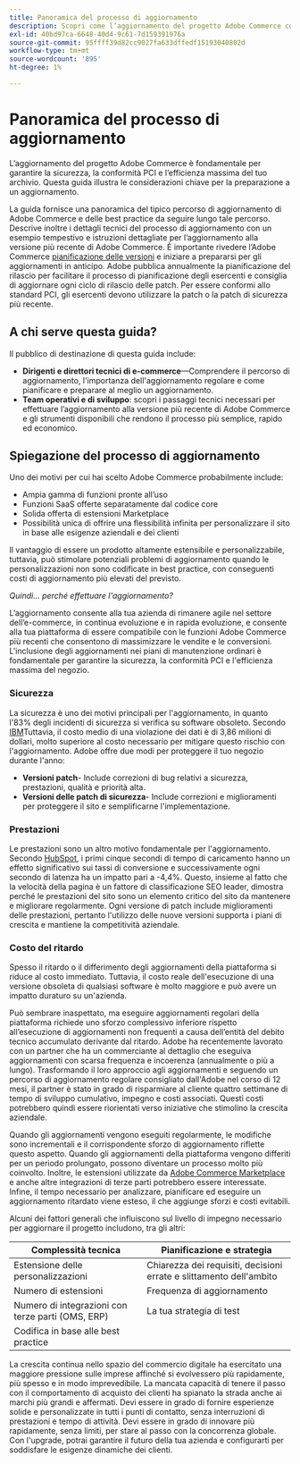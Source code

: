 ```yaml
---
title: Panoramica del processo di aggiornamento
description: Scopri come l’aggiornamento del progetto Adobe Commerce contribuisce a proteggere la tua vetrina e a garantire un funzionamento efficiente.
exl-id: 40bd97ca-6648-40d4-9c61-7d159391976a
source-git-commit: 95ffff39d82cc9027fa633dffedf15193040802d
workflow-type: tm+mt
source-wordcount: '895'
ht-degree: 1%

---
```


# Panoramica del processo di aggiornamento

L’aggiornamento del progetto Adobe Commerce è fondamentale per garantire la sicurezza, la conformità PCI e l’efficienza massima del tuo archivio. Questa guida illustra le considerazioni chiave per la preparazione a un aggiornamento.

La guida fornisce una panoramica del tipico percorso di aggiornamento di Adobe Commerce e delle best practice da seguire lungo tale percorso. Descrive inoltre i dettagli tecnici del processo di aggiornamento con un esempio tempestivo e istruzioni dettagliate per l’aggiornamento alla versione più recente di Adobe Commerce. È importante rivedere l’Adobe Commerce [pianificazione delle versioni](../release/schedule.md) e iniziare a prepararsi per gli aggiornamenti in anticipo. Adobe pubblica annualmente la pianificazione del rilascio per facilitare il processo di pianificazione degli esercenti e consiglia di aggiornare ogni ciclo di rilascio delle patch. Per essere conformi allo standard PCI, gli esercenti devono utilizzare la patch o la patch di sicurezza più recente.

## A chi serve questa guida?

Il pubblico di destinazione di questa guida include:

- **Dirigenti e direttori tecnici di e-commerce**—Comprendere il percorso di aggiornamento, l&#39;importanza dell&#39;aggiornamento regolare e come pianificare e preparare al meglio un aggiornamento.
- **Team operativi e di sviluppo**: scopri i passaggi tecnici necessari per effettuare l’aggiornamento alla versione più recente di Adobe Commerce e gli strumenti disponibili che rendono il processo più semplice, rapido ed economico.

## Spiegazione del processo di aggiornamento

Uno dei motivi per cui hai scelto Adobe Commerce probabilmente include:

- Ampia gamma di funzioni pronte all’uso
- Funzioni SaaS offerte separatamente dal codice core
- Solida offerta di estensioni Marketplace
- Possibilità unica di offrire una flessibilità infinita per personalizzare il sito in base alle esigenze aziendali e dei clienti

Il vantaggio di essere un prodotto altamente estensibile e personalizzabile, tuttavia, può stimolare potenziali problemi di aggiornamento quando le personalizzazioni non sono codificate in best practice, con conseguenti costi di aggiornamento più elevati del previsto.

_Quindi... perché effettuare l&#39;aggiornamento?_

L’aggiornamento consente alla tua azienda di rimanere agile nel settore dell’e-commerce, in continua evoluzione e in rapida evoluzione, e consente alla tua piattaforma di essere compatibile con le funzioni Adobe Commerce più recenti che consentono di massimizzare le vendite e le conversioni. L&#39;inclusione degli aggiornamenti nei piani di manutenzione ordinari è fondamentale per garantire la sicurezza, la conformità PCI e l&#39;efficienza massima del negozio.

### Sicurezza

La sicurezza è uno dei motivi principali per l&#39;aggiornamento, in quanto l&#39;83% degli incidenti di sicurezza si verifica su software obsoleto. Secondo [IBM](https://www.ibm.com/reports/data-breach)Tuttavia, il costo medio di una violazione dei dati è di 3,86 milioni di dollari, molto superiore al costo necessario per mitigare questo rischio con l&#39;aggiornamento. Adobe offre due modi per proteggere il tuo negozio durante l&#39;anno:

- **Versioni patch**- Include correzioni di bug relativi a sicurezza, prestazioni, qualità e priorità alta.
- **Versioni delle patch di sicurezza**- Include correzioni e miglioramenti per proteggere il sito e semplificarne l&#39;implementazione.

### Prestazioni

Le prestazioni sono un altro motivo fondamentale per l&#39;aggiornamento. Secondo [HubSpot](https://blog.hubspot.com/marketing/page-load-time-conversion-rates), i primi cinque secondi di tempo di caricamento hanno un effetto significativo sui tassi di conversione e successivamente ogni secondo di latenza ha un impatto pari a -4,4%. Questo, insieme al fatto che la velocità della pagina è un fattore di classificazione SEO leader, dimostra perché le prestazioni del sito sono un elemento critico del sito da mantenere e migliorare regolarmente. Ogni versione di patch include miglioramenti delle prestazioni, pertanto l&#39;utilizzo delle nuove versioni supporta i piani di crescita e mantiene la competitività aziendale.

### Costo del ritardo

Spesso il ritardo o il differimento degli aggiornamenti della piattaforma si riduce al costo immediato. Tuttavia, il costo reale dell&#39;esecuzione di una versione obsoleta di qualsiasi software è molto maggiore e può avere un impatto duraturo su un&#39;azienda.

Può sembrare inaspettato, ma eseguire aggiornamenti regolari della piattaforma richiede uno sforzo complessivo inferiore rispetto all’esecuzione di aggiornamenti non frequenti a causa dell’entità del debito tecnico accumulato derivante dal ritardo. Adobe ha recentemente lavorato con un partner che ha un commerciante al dettaglio che eseguiva aggiornamenti con scarsa frequenza e incoerenza (annualmente o più a lungo). Trasformando il loro approccio agli aggiornamenti e seguendo un percorso di aggiornamento regolare consigliato dall&#39;Adobe nel corso di 12 mesi, il partner è stato in grado di risparmiare al cliente quattro settimane di tempo di sviluppo cumulativo, impegno e costi associati. Questi costi potrebbero quindi essere riorientati verso iniziative che stimolino la crescita aziendale.

Quando gli aggiornamenti vengono eseguiti regolarmente, le modifiche sono incrementali e il corrispondente sforzo di aggiornamento riflette questo aspetto. Quando gli aggiornamenti della piattaforma vengono differiti per un periodo prolungato, possono diventare un processo molto più coinvolto. Inoltre, le estensioni utilizzate da [Adobe Commerce Marketplace](https://marketplace.magento.com/) e anche altre integrazioni di terze parti potrebbero essere interessate. Infine, il tempo necessario per analizzare, pianificare ed eseguire un aggiornamento ritardato viene esteso, il che aggiunge sforzi e costi evitabili.

Alcuni dei fattori generali che influiscono sul livello di impegno necessario per aggiornare il progetto includono, tra gli altri:

| Complessità tecnica | Pianificazione e strategia |
|-----------------------------------------------------------|--------------------------------------------------------------|
| Estensione delle personalizzazioni | Chiarezza dei requisiti, decisioni errate e slittamento dell&#39;ambito |
| Numero di estensioni | Frequenza di aggiornamento |
| Numero di integrazioni con terze parti (OMS, ERP) | La tua strategia di test |
| Codifica in base alle best practice |                                                              |

La crescita continua nello spazio del commercio digitale ha esercitato una maggiore pressione sulle imprese affinché si evolvessero più rapidamente, più spesso e in modo imprevedibile. La mancata capacità di tenere il passo con il comportamento di acquisto dei clienti ha spianato la strada anche ai marchi più grandi e affermati. Devi essere in grado di fornire esperienze solide e personalizzate in tutti i punti di contatto, senza interruzioni di prestazioni e tempo di attività. Devi essere in grado di innovare più rapidamente, senza limiti, per stare al passo con la concorrenza globale. Con l&#39;upgrade, potrai garantire il futuro della tua azienda e configurarti per soddisfare le esigenze dinamiche dei clienti.
